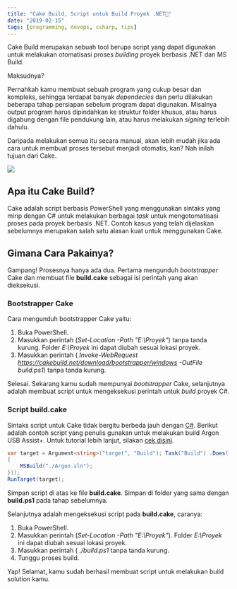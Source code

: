 ```yaml
---
title: "Cake Build, Script untuk Build Proyek .NET🍰"
date: "2019-02-15"
tags: [programming, devops, csharp, tips]
---
```


Cake Build merupakan sebuah tool berupa script yang dapat digunakan untuk
melakukan otomatisasi proses _building_ proyek berbasis .NET dan MS Build.

Maksudnya?

Pernahkah kamu membuat sebuah program yang cukup besar dan kompleks, sehingga
terdapat banyak _dependecies_ dan perlu dilakukan beberapa tahap persiapan
sebelum program dapat digunakan. Misalnya output program harus dipindahkan ke
struktur folder khusus, atau harus digabung dengan file pendukung lain, atau
harus melakukan _signing_ terlebih dahulu.

Daripada melakukan semua itu secara manual, akan lebih mudah jika ada cara untuk
membuat proses tersebut menjadi otomatis, kan? Nah inilah tujuan dari Cake.

![](/posts/2019-02-15/912-cake-build-fs8.png)

## Apa itu Cake Build?

Cake adalah script berbasis PowerShell yang menggunakan sintaks yang mirip
dengan C# untuk melakukan berbagai _task_ untuk mengotomatisasi proses pada
proyek berbasis .NET. Contoh kasus yang telah dijelaskan sebelumnya merupakan
salah satu alasan kuat untuk menggunakan Cake.

## Gimana Cara Pakainya?

Gampang! Prosesnya hanya ada dua. Pertama mengunduh _bootstrapper_ Cake dan
membuat file **build.cake** sebagai isi perintah yang akan dieksekusi.

### Bootstrapper Cake

Cara mengunduh bootstrapper Cake yaitu:

1. Buka PowerShell.
2. Masukkan perintah (_Set-Location -Path "E:\Proyek"_) tanpa tanda kurung.
   Folder _E:\Proyek_ ini dapat diubah sesuai lokasi proyek.
3. Masukkan perintah (
    _Invoke-WebRequest https://cakebuild.net/download/bootstrapper/windows
    -OutFile build.ps1_) tanpa tanda kurung.

Selesai. Sekarang kamu sudah mempunyai _bootstrapper_ Cake, selanjutnya adalah
membuat script untuk mengeksekusi perintah untuk _build_ proyek C#.

### Script build.cake

Sintaks script untuk Cake tidak bergitu berbeda jauh dengan
[C#](https://kodesiana.com/category/c-sharp-vb-net/). Berikut adalah contoh
script yang penulis gunakan untuk melakukan build Argon USB
Assist+. Untuk tutorial lebih lanjut, silakan [cek
disini](https://cakebuild.net/docs/tutorials).

```csharp
var target = Argument<string>("target", "Build"); Task("Build") .Does(() =>
{
    MSBuild("./Argon.sln");
}));
RunTarget(target);
```

Simpan script di atas ke file **build.cake**. Simpan di folder yang sama dengan
**build.ps1** pada tahap sebelumnya.

Selanjutnya adalah mengeksekusi script pada **build.cake**, caranya:

1. Buka PowerShell.
2. Masukkan perintah (_Set-Location -Path "E:\Proyek"_). Folder _E:\Proyek_
   ini dapat diubah sesuai lokasi proyek.
3. Masukkan perintah ( _./build.ps1_  tanpa tanda kurung.
4. Tunggu proses build.

Yap! Selamat, kamu sudah berhasil membuat script untuk melakukan build solution
kamu.
